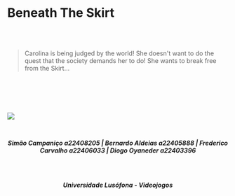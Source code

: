 # Beneath The Skirt
<br>
<br>

>Carolina is being judged by the world! She doesn't want to do the quest that the
>society demands her to do! She wants to break free from the Skirt... 
<br>

[](https://frederico-carvalho.itch.io/beneath-the-skirt)

<br>
<br>

![](https://media.discordapp.net/attachments/1345489286983716950/1349535899930857522/Screenshot_1.png?ex=67d374bf&is=67d2233f&hm=cbe62b93d9bb56f88d5c7eec25e5d76dbe488d3546db8c2b007447c339a4338c&=&format=webp&quality=lossless&width=753&height=675)


<br>


***<p style="text-align:center;">Simão Campaniço a22408205 | Bernardo Aldeias a22405888 | Frederico Carvalho a22406033 | Diogo Oyaneder a22403396</p>***
<br>
<br>
***<p style="text-align:center;">Universidade Lusófona - Videojogos</p>***
